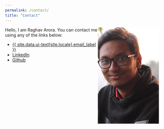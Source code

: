 ```yaml
---
permalink: /contact/
title: "Contact"
---
```


<img align="right" src="/images/dp.jpg" alt="My Picture" width="200"/>
Hello, I am Raghav Arora. You can contact me using any of the links below: 

<ul>
    <li><a href="mailto:f20171016@pilani.bits-pilani.ac.in"><i class="fa fa-fw fa-envelope-square" aria-hidden="true"></i> {{ site.data.ui-text[site.locale].email_label }}</a></li>
    <li><a href="http://linkedin.com/in/raraghavarora"><i class="fa fa-fw fa-linkedin-square" aria-hidden="true"></i> LinkedIn</a></li>
    <li><a href="http://github.com/raraghavarora"><i class="fa fa-fw fa-github" aria-hidden="true"></i> Github</a></li>
</ul>
